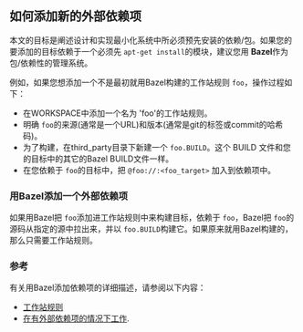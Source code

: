 ## 如何添加新的外部依赖项
本文的目标是阐述设计和实现最小化系统中所必须预先安装的依赖/包。如果您的要添加的目标依赖于一个必须先 `apt-get install`的模块，建议您用 **Bazel**作为包/依赖性的管理系统。

例如，如果您想添加一个不是最初就用Bazel构建的工作站规则 `foo`，操作过程如下：

- 在WORKSPACE中添加一个名为 'foo'的工作站规则。
- 明确 `foo`的来源(通常是一个URL)和版本(通常是git的标签或commit的哈希码)。
- 为了构建，在third_party目录下新建一个 `foo.BUILD`。这个 BUILD 文件和您的目标中的其它的Bazel BUILD文件一样。
- 在您依赖于 `foo`的目标中，把 `@foo://:<foo_target>` 加入到依赖项中。

### 用Bazel添加一个外部依赖项

如果用Bazel把 `foo`添加进工作站规则中来构建目标，依赖于 `foo`，Bazel把 `foo`的源码从指定的源中拉出来，并以 `foo.BUILD`构建它。如果原来就用Bazel构建的，那么只需要工作站规则。

### 参考

有关用Bazel添加依赖项的详细描述，请参阅以下内容： 
* [工作站规则](https://bazel.build/versions/master/docs/be/workspace.html)
* [在有外部依赖项的情况下工作](https://docs.bazel.build/versions/master/external.html).
